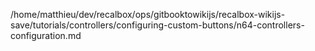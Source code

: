 /home/matthieu/dev/recalbox/ops/gitbooktowikijs/recalbox-wikijs-save/tutorials/controllers/configuring-custom-buttons/n64-controllers-configuration.md
